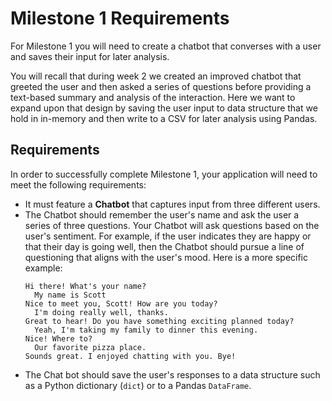 # Milestone 1 Requirements
For Milestone 1 you will need to create a chatbot that converses with a user 
and saves their input for later analysis.

You will recall that during week 2 we created an improved chatbot that 
greeted the user and then asked a series of questions before providing a 
text-based summary and analysis of the interaction. Here we want to expand 
upon that design by saving the user input to data structure that we 
hold in in-memory and then write to a CSV for later analysis using Pandas.

## Requirements
In order to successfully complete Milestone 1, your application will need to 
meet the following requirements:
- It must feature a **Chatbot** that captures input from three different users.
- The Chatbot should remember the user's name and ask the user a series of 
  three questions. Your Chatbot will ask questions based on the user's 
  sentiment. For example, if the user indicates they are happy or that 
  their day is going well, then the Chatbot should pursue a line of 
  questioning that aligns with the user's mood. Here is a more specific 
  example:
  ```
  Hi there! What's your name?
    My name is Scott
  Nice to meet you, Scott! How are you today?
    I'm doing really well, thanks.
  Great to hear! Do you have something exciting planned today?
    Yeah, I'm taking my family to dinner this evening.
  Nice! Where to?
    Our favorite pizza place.
  Sounds great. I enjoyed chatting with you. Bye!
  ```
- The Chat bot should save the user's responses to a data structure such as 
  a Python dictionary (`dict`) or to a Pandas `DataFrame`.